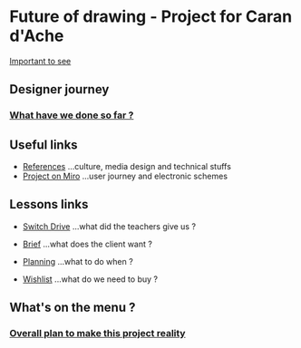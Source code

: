 # Future of drawing - Project for Caran d'Ache

[Important to see](https://www.youtube.com/watch?v=dQw4w9WgXcQ)

## Designer journey

### [What have we done so far ?](/process/README.md)

## Useful links

- [References](references/references.md) ...culture, media design and technical stuffs
- [Project on Miro](https://miro.com/app/board/uXjVNT7LWys=/?share_link_id=537963404648) ...user journey and electronic schemes

## Lessons links
- [Switch Drive](https://drive.switch.ch/index.php/s/83x2lqAuvwaNonM) ...what did the teachers give us ?
- [Brief](https://docs.google.com/document/d/1VKoXp-PmT5qXuNfn-LKc6YPwOwoJYS1H5w_JHSfqx4E/edit?usp=sharing) ...what does the client want ?
- [Planning](https://docs.google.com/spreadsheets/d/1DNj3_oX0Ylk0cCknxfrBinFD1PKgiu5psvVX0FJ8SFI/edit?usp=sharing) ...what to do when ?

- [Wishlist](https://docs.google.com/spreadsheets/d/1fxIhseh8twFBA1GmOUfJtagy6xdIwHaah2l-c_bbXds/edit?usp=sharing) ...what do we need to buy ?


## What's on the menu ?

### [Overall plan to make this project reality](/process/TO-DO.md) 